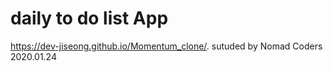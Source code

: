 # daily to do list App
  https://dev-jiseong.github.io/Momentum_clone/.
  sutuded by Nomad Coders
                                                                                                                             2020.01.24
